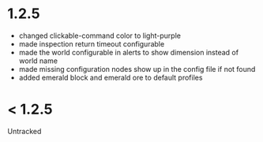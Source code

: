 # 1.2.5
- changed clickable-command color to light-purple
- made inspection return timeout configurable
- made the world configurable in alerts to show dimension instead of world name
- made missing configuration nodes show up in the config file if not found
- added emerald block and emerald ore to default profiles

# < 1.2.5
Untracked